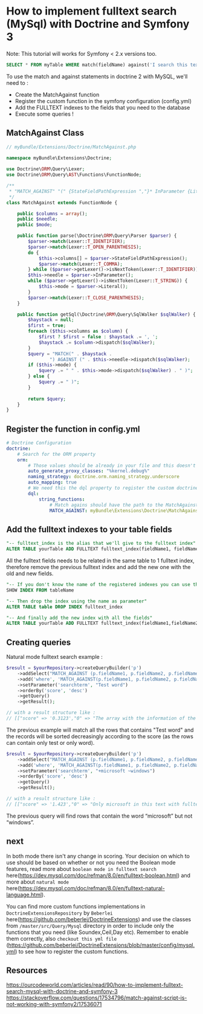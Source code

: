 How to implement fulltext search (MySql) with Doctrine and Symfony 3
====================================================================


Note: This tutorial will works for Symfony < 2.x versions too.

```sql
SELECT * FROM myTable WHERE match(fieldName) against('I search this text' IN BOOLEAN MODE) LIMIT 10;
```

To use the match and against statements in doctrine 2 with MySQL, we'll need to :

- Create the MatchAgainst function
- Register the custom function in the symfony configuration (config.yml)
- Add the FULLTEXT indexes to the fields that you need to the database
- Execute some queries !

## MatchAgainst Class

```php
// myBundle/Extensions/Doctrine/MatchAgainst.php
 
namespace myBundle\Extensions\Doctrine;

use Doctrine\ORM\Query\Lexer;
use Doctrine\ORM\Query\AST\Functions\FunctionNode;

/**
 * "MATCH_AGAINST" "(" {StateFieldPathExpression ","}* InParameter {Literal}? ")"
 */
class MatchAgainst extends FunctionNode {

    public $columns = array();
    public $needle;
    public $mode;

    public function parse(\Doctrine\ORM\Query\Parser $parser) {
        $parser->match(Lexer::T_IDENTIFIER);
        $parser->match(Lexer::T_OPEN_PARENTHESIS);
        do {
            $this->columns[] = $parser->StateFieldPathExpression();
            $parser->match(Lexer::T_COMMA);
        } while ($parser->getLexer()->isNextToken(Lexer::T_IDENTIFIER));
        $this->needle = $parser->InParameter();
        while ($parser->getLexer()->isNextToken(Lexer::T_STRING)) {
            $this->mode = $parser->Literal();
        }
        $parser->match(Lexer::T_CLOSE_PARENTHESIS);
    }

    public function getSql(\Doctrine\ORM\Query\SqlWalker $sqlWalker) {
        $haystack = null;
        $first = true;
        foreach ($this->columns as $column) {
            $first ? $first = false : $haystack .= ', ';
            $haystack .= $column->dispatch($sqlWalker);
        }
        $query = "MATCH(" . $haystack .
                ") AGAINST (" . $this->needle->dispatch($sqlWalker);
        if ($this->mode) {
            $query .= " " . $this->mode->dispatch($sqlWalker) . " )";
        } else {
            $query .= " )";
        }
        
        return $query;
    }
}
```

## Register the function in config.yml

```yaml
# Doctrine Configuration
doctrine:
    # Search for the ORM property
    orm:
        # Those values should be already in your file and this doesn't matter
        auto_generate_proxy_classes: "%kernel.debug%"
        naming_strategy: doctrine.orm.naming_strategy.underscore
        auto_mapping: true
        # We need this the dql property to register the custom doctrine functions :
        dql:
            string_functions:
                # Match agains should have the path to the MatchAgainst class created in the previous step
                MATCH_AGAINST: myBundle\Extensions\Doctrine\MatchAgainst
```

## Add the fulltext indexes to your table fields

```sql
"-- fulltext_index is the alias that we'll give to the fulltext index"
ALTER TABLE yourTable ADD FULLTEXT fulltext_index(fieldName1, fieldName2, fieldName3)
```

All the fulltext fields needs to be related in the same table to 1 fulltext index, therefore remove the previous fulltext index and add the new one with the old and new fields.

```sql
"-- If you don't know the name of the registered indexes you can use the following line to see them"
SHOW INDEX FROM tableName

"-- Then drop the index using the name as parameter"
ALTER TABLE table DROP INDEX fulltext_index

"-- And finally add the new index with all the fields"
ALTER TABLE yourTable ADD FULLTEXT fulltext_index(fieldName1,fieldName2,fieldName3,fieldName4, fieldName5)
```

## Creating queries

Natural mode fulltext search example :

```php
$result = $yourRepository->createQueryBuilder('p')
    ->addSelect("MATCH_AGAINST (p.fieldName1, p.fieldName2, p.fieldName3, :searchterm 'IN NATURAL MODE') as score")
    ->add('where', 'MATCH_AGAINST(p.fieldName1, p.fieldName2, p.fieldName3, :searchterm) > 0.8')
    ->setParameter('searchterm', "Test word")
    ->orderBy('score', 'desc')
    ->getQuery()
    ->getResult();

// with a result structure like :
// [["score" => '0.3123',"0" => "The array with the information of the row (all fields)"]]
```

The previous example will match all the rows that contains "Test word" and the records will be sorted decreasingly according to the score (as the rows can contain only test or only word).

```php
$result = $yourRepository->createQueryBuilder('p')
    ->addSelect("MATCH_AGAINST (p.fieldName1, p.fieldName2, p.fieldName3, :searchterm 'IN BOOLEAN MODE') as score")
    ->add('where', 'MATCH_AGAINST(p.fieldName1, p.fieldName2, p.fieldName3, :searchterm) > 0.8')
    ->setParameter('searchterm', "+microsoft ~windows")
    ->orderBy('score', 'desc')
    ->getQuery()
    ->getResult();

// with a result structure like :
// [["score" => '1.423',"0" => "Only microsoft in this text with fulltext :) "]]
```

The previous query will find rows that contain the word “microsoft” but not “windows”.

## next

In both mode there isn't any change in scoring. Your decision on which to use should be based on whether or not you need the Boolean mode features, read more about `boolean mode in fulltext search` here(https://dev.mysql.com/doc/refman/8.0/en/fulltext-boolean.html) and more about `natural mode` here(https://dev.mysql.com/doc/refman/8.0/en/fulltext-natural-language.html).

You can find more custom functions implementations in `DoctrineExtensionsRepository` by `Beberlei` here(https://github.com/beberlei/DoctrineExtensions) and use the classes from `/master/src/Query/Mysql` directory in order to include only the functions that you need (like Soundex,Ceil,Day etc). Remember to enable them correctly, also `checkout this yml file` (https://github.com/beberlei/DoctrineExtensions/blob/master/config/mysql.yml) to see how to register the custom functions.

## Resources

https://ourcodeworld.com/articles/read/90/how-to-implement-fulltext-search-mysql-with-doctrine-and-symfony-3
https://stackoverflow.com/questions/17534796/match-against-script-is-not-working-with-symfony2/17536071